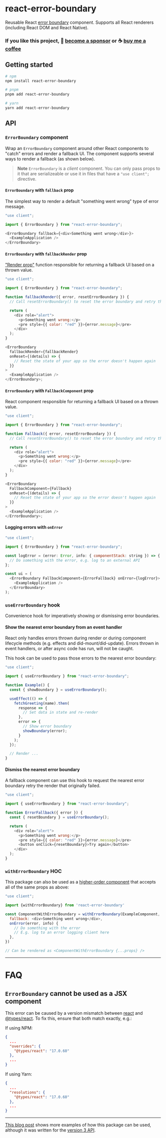 # react-error-boundary

Reusable React [error boundary](https://react.dev/reference/react/Component#catching-rendering-errors-with-an-error-boundary) component. Supports all React renderers (including React DOM and React Native).

### If you like this project, 🎉 [become a sponsor](https://github.com/sponsors/bvaughn/) or ☕ [buy me a coffee](http://givebrian.coffee/)

## Getting started

```sh
# npm
npm install react-error-boundary

# pnpm
pnpm add react-error-boundary

# yarn
yarn add react-error-boundary
```

## API

### `ErrorBoundary` component
Wrap an `ErrorBoundary` component around other React components to "catch" errors and render a fallback UI. The component supports several ways to render a fallback (as shown below).

> **Note** `ErrorBoundary` is a _client_ component. You can only pass props to it that are serializeable or use it in files that have a `"use client";` directive.

#### `ErrorBoundary` with `fallback` prop
The simplest way to render a default "something went wrong" type of error message.
```js
"use client";

import { ErrorBoundary } from "react-error-boundary";

<ErrorBoundary fallback={<div>Something went wrong</div>}>
  <ExampleApplication />
</ErrorBoundary>
```
#### `ErrorBoundary` with `fallbackRender` prop
["Render prop"](https://react.dev/reference/react/Children#calling-a-render-prop-to-customize-rendering) function responsible for returning a fallback UI based on a thrown value.
```js
"use client";

import { ErrorBoundary } from "react-error-boundary";

function fallbackRender({ error, resetErrorBoundary }) {
  // Call resetErrorBoundary() to reset the error boundary and retry the render.

  return (
    <div role="alert">
      <p>Something went wrong:</p>
      <pre style={{ color: "red" }}>{error.message}</pre>
    </div>
  );
}

<ErrorBoundary
  fallbackRender={fallbackRender}
  onReset={(details) => {
    // Reset the state of your app so the error doesn't happen again
  }}
>
  <ExampleApplication />
</ErrorBoundary>;
```
#### `ErrorBoundary` with `FallbackComponent` prop
React component responsible for returning a fallback UI based on a thrown value.
```js
"use client";

import { ErrorBoundary } from "react-error-boundary";

function Fallback({ error, resetErrorBoundary }) {
  // Call resetErrorBoundary() to reset the error boundary and retry the render.

  return (
    <div role="alert">
      <p>Something went wrong:</p>
      <pre style={{ color: "red" }}>{error.message}</pre>
    </div>
  );
}

<ErrorBoundary
  FallbackComponent={Fallback}
  onReset={(details) => {
    // Reset the state of your app so the error doesn't happen again
  }}
>
  <ExampleApplication />
</ErrorBoundary>;
```

#### Logging errors with `onError`

```js
"use client";

import { ErrorBoundary } from "react-error-boundary";

const logError = (error: Error, info: { componentStack: string }) => {
  // Do something with the error, e.g. log to an external API
};

const ui = (
  <ErrorBoundary FallbackComponent={ErrorFallback} onError={logError}>
    <ExampleApplication />
  </ErrorBoundary>
);
```

### `useErrorBoundary` hook
Convenience hook for imperatively showing or dismissing error boundaries.

#### Show the nearest error boundary from an event handler

React only handles errors thrown during render or during component lifecycle methods (e.g. effects and did-mount/did-update). Errors thrown in event handlers, or after async code has run, will not be caught.

This hook can be used to pass those errors to the nearest error boundary:

```js
"use client";

import { useErrorBoundary } from "react-error-boundary";

function Example() {
  const { showBoundary } = useErrorBoundary();

  useEffect(() => {
    fetchGreeting(name).then(
      response => {
        // Set data in state and re-render
      },
      error => {
        // Show error boundary
        showBoundary(error);
      }
    );
  });

  // Render ...
}
```

#### Dismiss the nearest error boundary
A fallback component can use this hook to request the nearest error boundary retry the render that originally failed.

```js
"use client";

import { useErrorBoundary } from "react-error-boundary";

function ErrorFallback({ error }) {
  const { resetBoundary } = useErrorBoundary();

  return (
    <div role="alert">
      <p>Something went wrong:</p>
      <pre style={{ color: "red" }}>{error.message}</pre>
      <button onClick={resetBoundary}>Try again</button>
    </div>
  );
}
```

### `withErrorBoundary` HOC
This package can also be used as a [higher-order component](https://legacy.reactjs.org/docs/higher-order-components.html) that accepts all of the same props as above:

```js
"use client";

import {withErrorBoundary} from 'react-error-boundary'

const ComponentWithErrorBoundary = withErrorBoundary(ExampleComponent, {
  fallback: <div>Something went wrong</div>,
  onError(error, info) {
    // Do something with the error
    // E.g. log to an error logging client here
  },
})

// Can be rendered as <ComponentWithErrorBoundary {...props} />
```

---

# FAQ
## `ErrorBoundary` cannot be used as a JSX component
This error can be caused by a version mismatch between [react](https://npmjs.com/package/react) and [@types/react](https://npmjs.com/package/@types/react). To fix this, ensure that both match exactly, e.g.:

If using NPM:
```json
{
  ...
  "overrides": {
    "@types/react": "17.0.60"
  },
  ...
}
```

If using Yarn:
```json
{
  ...
  "resolutions": {
    "@types/react": "17.0.60"
  },
  ...
}
```

---

[This blog post](https://kentcdodds.com/blog/use-react-error-boundary-to-handle-errors-in-react) shows more examples of how this package can be used, although it was written for the [version 3 API](https://github.com/bvaughn/react-error-boundary/releases/tag/v3.1.4).
